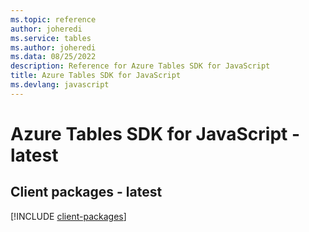 ```yaml
---
ms.topic: reference
author: joheredi
ms.service: tables
ms.author: joheredi
ms.data: 08/25/2022
description: Reference for Azure Tables SDK for JavaScript
title: Azure Tables SDK for JavaScript
ms.devlang: javascript
---
```

# Azure Tables SDK for JavaScript - latest

## Client packages - latest
[!INCLUDE [client-packages](tables-client-index.md)]